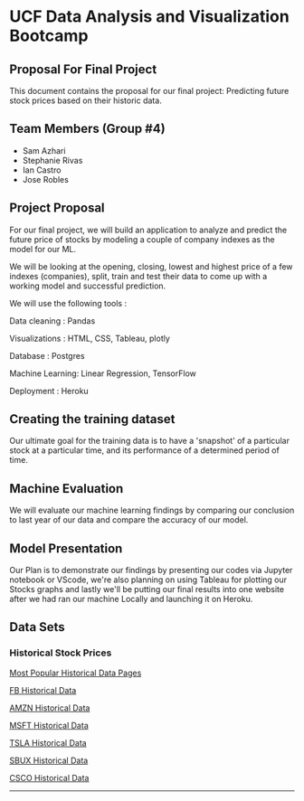 # UCF Data Analysis and Visualization Bootcamp 

## Proposal For Final Project 

This document contains the proposal for our final project: Predicting future stock prices based on their historic data. 


## Team Members (Group #4) 
* Sam Azhari
* Stephanie Rivas
* Ian Castro
* Jose Robles


## Project Proposal

For our final project, we will build an application to analyze and predict the future price of stocks by modeling a couple of company indexes as the model for our ML. 

We will be looking at the opening, closing, lowest and highest price of a few indexes (companies), split, train and test their data to come up with a working model and successful prediction.

We will use the following tools : 

Data cleaning : Pandas

Visualizations : HTML, CSS, Tableau, plotly

Database : Postgres

Machine Learning: Linear Regression, TensorFlow

Deployment : Heroku

## Creating the training dataset

Our ultimate goal for the training data is to have a 'snapshot' of a particular stock at a particular time, and its performance of a determined period of time.


## Machine Evaluation

We will evaluate our machine learning findings by comparing our conclusion to last year of our data and compare the accuracy of our model.


## Model Presentation

Our Plan is to demonstrate our findings by presenting our codes via Jupyter notebook or VScode, we're also planning on using Tableau for plotting our Stocks graphs and lastly we'll be putting our final results into one website after we had ran our machine Locally and launching it on Heroku.


## Data Sets

### Historical Stock Prices

[Most Popular Historical Data Pages](https://www.nasdaq.com/market-activity/quotes/historical)

[FB Historical Data](https://www.nasdaq.com/market-activity/stocks/fb/historical)

[AMZN Historical Data](https://www.nasdaq.com/market-activity/stocks/amzn/historical)

[MSFT Historical Data](https://www.nasdaq.com/market-activity/stocks/msft/historical)

[TSLA Historical Data](https://www.nasdaq.com/market-activity/stocks/tsla/historical)

[SBUX Historical Data](https://www.nasdaq.com/market-activity/stocks/sbux/historical)

[CSCO Historical Data](https://www.nasdaq.com/market-activity/stocks/csco/historical)



---




